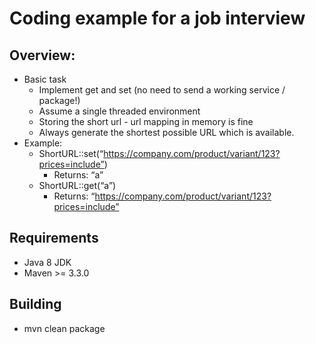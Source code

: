 # Coding example for a job interview

## Overview:
* Basic task
  * Implement get and set (no need to send a working service / package!)
  * Assume a single threaded environment
  * Storing the short url - url mapping in memory is fine
  * Always generate the shortest possible URL which is available.
* Example:
  * ShortURL::set(“https://company.com/product/variant/123?prices=include”)
    * Returns: “a”
  * ShortURL::get(“a”)
    * Returns: “https://company.com/product/variant/123?prices=include”
    
## Requirements
* Java 8 JDK
* Maven >= 3.3.0

## Building
* mvn clean package